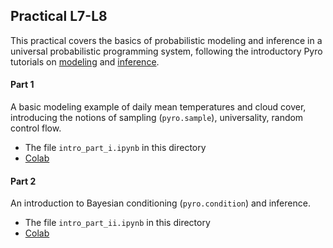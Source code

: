 ## Practical L7-L8

This practical covers the basics of probabilistic modeling and inference in a universal probabilistic programming system, following the introductory Pyro tutorials on [modeling](http://pyro.ai/examples/intro_part_i.html) and [inference](http://pyro.ai/examples/intro_part_ii.html).

#### Part 1
A basic modeling example of daily mean temperatures and cloud cover, introducing the notions of sampling (`pyro.sample`), universality, random control flow.
- The file `intro_part_i.ipynb` in this directory
- [Colab](https://colab.research.google.com/drive/18meWsjzeUz390_Mvsznwjs-pYyvt1G3b?usp=sharing)

#### Part 2
An introduction to Bayesian conditioning (`pyro.condition`) and inference.
- The file `intro_part_ii.ipynb` in this directory
- [Colab](https://colab.research.google.com/drive/1KRe0khdnciuUKvEl913ISFB5kW-1HRZq?usp=sharing)
